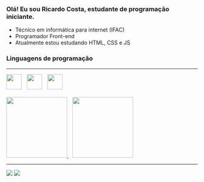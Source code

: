 ### Olá! Eu sou Ricardo Costa, estudante de programação iniciante.

- Técnico em informática para internet (IFAC)
- Programador Front-end
- Atualmente estou estudando HTML, CSS e JS

### Linguagens de programação
---
<div style="display: inline-block;">
    <img width="40px" style="margin-left: 0" src="https://cdn.jsdelivr.net/gh/devicons/devicon/icons/css3/css3-original.svg" />
    <img width="40px" style="margin-left: 10px" src="https://cdn.jsdelivr.net/gh/devicons/devicon/icons/html5/html5-original.svg"/>
    <img width="40px" style="margin-left: 10px" src="https://cdn.jsdelivr.net/gh/devicons/devicon/icons/javascript/javascript-original.svg" />
</div>

<br>
<br>

<div>
  <a href="https://github.com/Ricardo-Cs">
    <img height="160em" src="https://github-readme-stats.vercel.app/api?username=Ricardo-Cs&show_icons=true&theme=dracula&include_all_commits=true&count_private=true"/>
    <img height="160em" style="margin-left: 10px;" src="https://github-readme-stats.vercel.app/api/top-langs/?username=Ricardo-Cs&layout=compact&langs_count=7&theme=dracula"/>
  </a>
</div>

---

<div>
    <a href="https://instagram.com/ricardo.silvac" target="_blank"><img src="https://img.shields.io/badge/-Instagram-%23E4405F?style=for-the-badge&logo=instagram&logoColor=white" target="_blank"></a>
    <a href="https://www.linkedin.com/in/ricardo-costa-16b513255" target="_blank"><img src="https://img.shields.io/badge/-LinkedIn-%230077B5?style=for-the-badge&logo=linkedin&logoColor=white" target="_blank"></a> 
</div>
